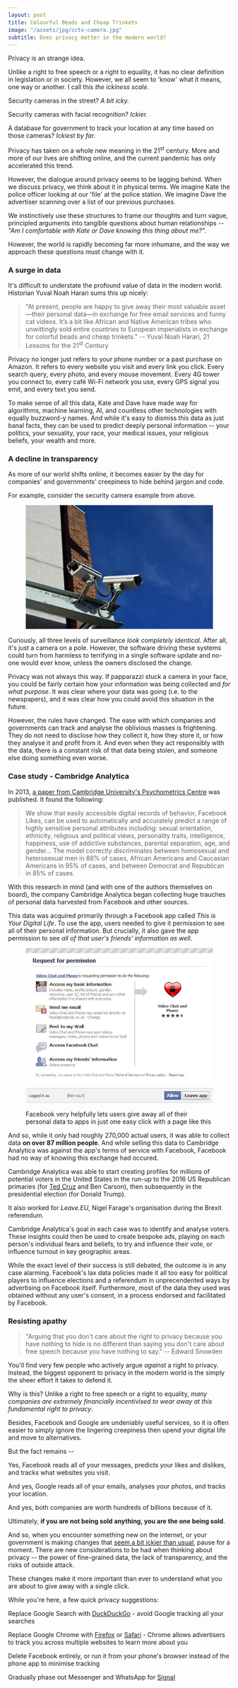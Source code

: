 ```yaml
---
layout: post
title: Colourful Beads and Cheap Trinkets
image: "/assets/jpg/cctv-camera.jpg"
subtitle: Does privacy matter in the modern world?
---
```


Privacy is an strange idea.

Unlike a right to free speech or a right to equality, it has no clear definition in legislation or in society. However, we all seem to 'know' what it means, one way or another. I call this _the ickiness scale_.

Security cameras in the street? _A bit icky._

Security cameras with facial recognition? _Ickier._

A database for government to track your location at any time based on those cameras? _Ickiest by far._

Privacy has taken on a whole new meaning in the 21<sup>st</sup> century. More and more of our lives are shifting online, and the current pandemic has only accelerated this trend.

However, the dialogue around privacy seems to be lagging behind. When we discuss privacy, we think about it in physical terms. We imagine Kate the police officer looking at our 'file' at the police station. We imagine Dave the advertiser scanning over a list of our previous purchases.

We instinctively use these structures to frame our thoughts and turn vague, principled arguments into tangible questions about human relationships -- _"Am I comfortable with Kate or Dave knowing this thing about me?"_.

However, the world is rapidly becoming far more inhumane, and the way we approach these questions must change with it.

### A surge in data

It's difficult to understate the profound value of data in the modern world. Historian Yuval Noah Harari sums this up nicely:

> "At present, people are happy to give away their most valuable asset—their personal data—in exchange for free email services and funny cat videos. It’s a bit like African and Native American tribes who unwittingly sold entire countries to European imperialists in exchange for colorful beads and cheap trinkets." -- Yuval Noah Harari, 21 Lessons for the 21<sup>st</sup> Century

Privacy no longer just refers to your phone number or a past purchase on Amazon. It refers to every website you visit and every link you click. Every search query, every photo, and every mouse movement. Every 4G tower you connect to, every café Wi-Fi network you use, every GPS signal you emit, and every text you send.

To make sense of all this data, Kate and Dave have made way for algorithms, machine learning, AI, and countless other technologies with equally buzzword-y names. And while it's easy to dismiss this data as just banal facts, they can be used to predict deeply personal information -- your politics, your sexuality, your race, your medical issues, your religious beliefs, your wealth and more.

### A decline in transparency

As more of our world shifts online, it becomes easier by the day for companies' and governments' creepiness to hide behind jargon and code.

For example, consider the security camera example from above.

<figure>
<img src="/assets/jpg/cctv-camera.jpg" alt="Security camera" class="diagram">
</figure>

Curiously, all three levels of surveillance _look completely identical_. After all, it's just a camera on a pole. However, the software driving these systems could turn from harmless to terrifying in a single software update and no-one would ever know, unless the owners disclosed the change.

Privacy was not always this way. If papparazzi stuck a camera in your face, you could be fairly certain how your information was being collected and _for what purpose_. It was clear where your data was going (i.e. to the newspapers), and it was clear how you could avoid this situation in the future.

However, the rules have changed. The ease with which companies and governments can track and analyse the oblivious masses is frightening. They do not need to disclose how they collect it, how they store it, or how they analyse it and profit from it. And even when they act responsibly with the data, there is a constant risk of that data being stolen, and someone else doing something even worse.

### Case study - Cambridge Analytica

In 2013, [a paper from Cambridge University's Psychometrics Centre](https://www.ncbi.nlm.nih.gov/pmc/articles/PMC3625324/pdf/pnas.201218772.pdf) was published. It found the following:

> We show that easily accessible digital records of behavior, Facebook Likes, can be used to automatically and accurately predict a range of highly sensitive personal attributes including: sexual orientation, ethnicity, religious and political views, personality traits, intelligence, happiness, use of addictive substances, parental separation, age, and gender...
> The model correctly discriminates between homosexual and heterosexual men in 88% of cases, African Americans and Caucasian Americans in 95% of cases, and between Democrat and Republican in 85% of cases.

With this research in mind (and with one of the authors themselves on board), the company Cambridge Analytica began collecting huge trauches of personal data harvested from Facebook and other sources.

This data was acquired primarily through a Facebook app called _This is Your Digital Life_. To use the app, users needed to give it permission to see all of their personal information. But crucially, it also gave the app permission to see _all of that user's friends' information as well_.

<figure>
<img src="/assets/png/facebook-permission-page.png" alt="Facebook permission page" class="diagram">
<figcaption><p class="caption">
Facebook very helpfully lets users give away all of their personal data to apps in just one easy click with a page like this
</p></figcaption>
</figure>

And so, while it only had roughly 270,000 actual users, it was able to collect data **on over 87 million people**. And while selling this data to Cambridge Analytica was against the app's terms of service with Facebook, Facebook had no way of knowing this exchange had occured.

Cambridge Analytica was able to start creating profiles for millions of potential voters in the United States in the run-up to the 2016 US Republican primaries (for [Ted Cruz](https://apnews.com/article/2db0fc93cf664a63909e26e708e91c67) and Ben Carson), then subsequently in the presidential election (for Donald Trump). 

It also worked for _Leave.EU_, Nigel Farage's organisation during the Brexit referendum. 

Cambridge Analytica's goal in each case was to identify and analyse voters. These insights could then be used to create bespoke ads, playing on each person's individual fears and beliefs, to try and influence their vote, or influence turnout in key geographic areas.

While the exact level of their success is still debated, the outcome is in any case alarming. Facebook's lax data policies made it all too easy for political players to influence elections and a referendum in unprecendented ways by advertising on Facebook itself. Furthermore, most of the data they used was obtained without any user's consent, in a process endorsed and facilitated by Facebook.

### Resisting apathy

> "Arguing that you don't care about the right to privacy because you have nothing to hide is no different than saying you don't care about free speech because you have nothing to say." -- Edward Snowden

You'll find very few people who actively argue _against_ a right to privacy. Instead, the biggest opponent to privacy in the modern world is the simply the sheer effort it takes to defend it. 

Why is this? Unlike a right to free speech or a right to equality, _many companies are extremely financially incentivised to wear away at this fundamental right to privacy_.

Besides, Facebook and Google are undeniably useful services, so it is often easier to simply ignore the lingering creepiness then upend your digital life and move to alternatives. 

But the fact remains --

Yes, Facebook reads all of your messages, predicts your likes and dislikes, and tracks what websites you visit.

And yes, Google reads all of your emails, analyses your photos, and tracks your location.

And yes, both companies are worth hundreds of billions because of it.

Ultimately, **if you are not being sold anything, you are the one being sold**.

And so, when you encounter something new on the internet, or your government is making changes that [seem a bit ickier than usual](https://www.bbc.co.uk/news/world-australia-46463029), pause for a moment. There are new considerations to be had when thinking about privacy -- the power of fine-grained data, the lack of transparency, and the risks of outside attack. 

These changes make it more important than ever to understand what you are about to give away with a single click.

<div class="footnotes">
<p>While you're here, a few quick privacy suggestions:</p>
<p>Replace Google Search with <a href="https://duckduckgo.com">DuckDuckGo</a> - avoid Google tracking all your searches</p>
<p>Replace Google Chrome with <a href="https://www.mozilla.org/en-UK/firefox/">Firefox</a> or <a href="https://www.apple.com/uk/safari/">Safari</a> - Chrome allows advertisers to track you across multiple websites to learn more about you</p>
<p>Delete Facebook entirely, or run it from your phone's browser instead of the phone app to minimise tracking</p>
<p>Gradually phase out Messenger and WhatsApp for <a href="https://signal.org">Signal</a>
<div>